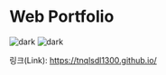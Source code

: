 # Web Portfolio

![dark](https://i.ibb.co/GH46HqQ/One-Page-Templat.png)
![dark](https://i.ibb.co/VvYYKPw/One-Page-Templat-dark.png)

링크(Link): https://tnqlsdl1300.github.io/
